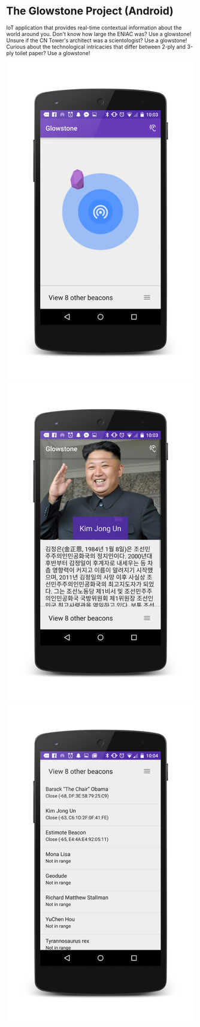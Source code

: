 # The Glowstone Project (Android)

IoT application that provides real-time contextual information about the world around you. Don't know how large the ENIAC was? Use a glowstone! Unsure if the CN Tower's architect was a scientologist? Use a glowstone! Curious about the technological intricacies that differ between 2-ply and 3-ply toilet paper? Use a glowstone!

![Beacon searching](1.png "Beacon searching")
![Learning Page](2.png "Learning Page")
![List](3.png "List")